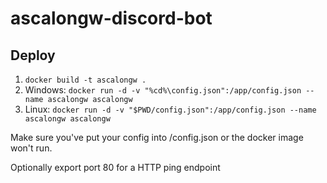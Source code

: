 # ascalongw-discord-bot

## Deploy

1. `docker build -t ascalongw .`
2. Windows: `docker run -d -v "%cd%\config.json":/app/config.json --name ascalongw ascalongw`
2. Linux: `docker run -d -v "$PWD/config.json":/app/config.json --name ascalongw ascalongw`

Make sure you've put your config into /config.json or the docker image won't run.

Optionally export port 80 for a HTTP ping endpoint